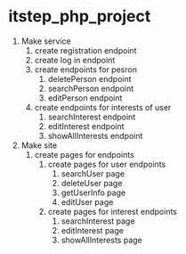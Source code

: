 # itstep_php_project

1. Make service
    1. create registration endpoint
    2. create log in endpoint
    3. create endpoints for pesron
        1. deletePerson endpoint
        2. searchPerson endpoint
        3. editPerson endpoint
    4. create endpoints for interests of user
        1. searchInterest endpoint
        2. editInterest endpoint 
        3. showAllInterests endpoint
2. Make site
    1. create pages for endpoints
        1. create pages for user endpoints
            1. searchUser page
            2. deleteUser page
            3. getUserInfo page
            4. editUser page
        2. create pages for interest endpoints
            1. searchInterest page
            2. editInterest page
            3. showAllInterests page